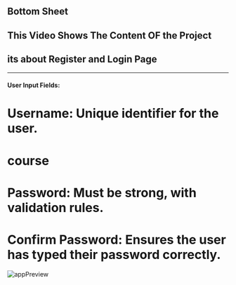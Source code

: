 ## Bottom Sheet
##  This Video Shows The Content OF the Project
## its about Register and Login Page
__________________________________________________
#### User Input Fields:

# Username: Unique identifier for the user.
# course
# Password: Must be strong, with validation rules.
# Confirm Password: Ensures the user has typed their password correctly.
![appPreview](https://github.com/user-attachments/assets/5704c511-6ec6-4000-bea7-9ede30ed8103)

